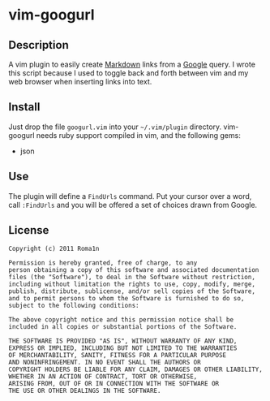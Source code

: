 vim-googurl
===========

## Description

A vim plugin to easily create [Markdown](http://daringfireball.net/projects/markdown/) links from a [Google](http://www.google.com/) query. I wrote this script because I used to toggle back and forth between vim and my web browser when inserting links into text.

## Install

Just drop the file `googurl.vim` into your `~/.vim/plugin` directory.
vim-googurl needs ruby support compiled in vim, and the following gems:

- json

## Use

The plugin will define a `FindUrls` command. Put your cursor over a word, call `:FindUrls` and you will be offered a set of choices drawn from Google.

## License

    Copyright (c) 2011 Roma1n
   
    Permission is hereby granted, free of charge, to any 
    person obtaining a copy of this software and associated documentation 
    files (the "Software"), to deal in the Software without restriction, 
    including without limitation the rights to use, copy, modify, merge,
    publish, distribute, sublicense, and/or sell copies of the Software, 
    and to permit persons to whom the Software is furnished to do so, 
    subject to the following conditions:
    
    The above copyright notice and this permission notice shall be 
    included in all copies or substantial portions of the Software.
    
    THE SOFTWARE IS PROVIDED "AS IS", WITHOUT WARRANTY OF ANY KIND, 
    EXPRESS OR IMPLIED, INCLUDING BUT NOT LIMITED TO THE WARRANTIES
    OF MERCHANTABILITY, SANITY, FITNESS FOR A PARTICULAR PURPOSE 
    AND NONINFRINGEMENT. IN NO EVENT SHALL THE AUTHORS OR 
    COPYRIGHT HOLDERS BE LIABLE FOR ANY CLAIM, DAMAGES OR OTHER LIABILITY,
    WHETHER IN AN ACTION OF CONTRACT, TORT OR OTHERWISE,
    ARISING FROM, OUT OF OR IN CONNECTION WITH THE SOFTWARE OR 
    THE USE OR OTHER DEALINGS IN THE SOFTWARE.

